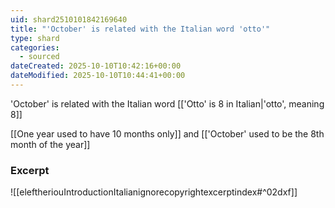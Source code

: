 ```yaml
---
uid: shard2510101842169640
title: "'October' is related with the Italian word 'otto'"
type: shard
categories:
  - sourced
dateCreated: 2025-10-10T10:42:16+00:00
dateModified: 2025-10-10T10:44:41+00:00
---
```

'October' is related with the Italian word [['Otto' is 8 in Italian|'otto',  meaning 8]]

[[One year used to have 10 months only]] and [['October' used to be the 8th month of the year]]
### Excerpt
![[eleftheriouIntroductionItalianignorecopyrightexcerptindex#^02dxf]]